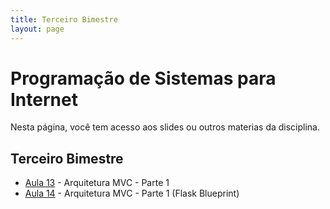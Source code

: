 ```yaml
---
title: Terceiro Bimestre
layout: page
---
```


# Programação de Sistemas para Internet

Nesta página, você tem acesso aos slides ou outros materias da disciplina.

## Terceiro Bimestre

- [Aula 13](../slides/13_MVC/13_MVC.pdf) - Arquitetura MVC - Parte 1
- [Aula 14](../slides/14_blueprint/14_blueprint.pdf) - Arquitetura MVC - Parte 1 (Flask Blueprint)